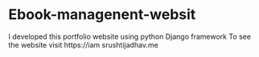 # Ebook-managenent-websit
 I developed this portfolio  website using python Django framework To see the website visit https://iam srushtijadhav.me
